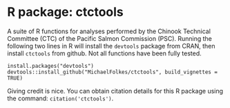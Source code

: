 # R package: ctctools 
A suite of R functions for analyses performed by the Chinook Technical Committee (CTC) of the Pacific Salmon Commission (PSC). Running the following two lines in R will install the `devtools` package from CRAN, then install `ctctools` from github. Not all functions have been fully tested. 
```{r} 
install.packages("devtools") 
devtools::install_github("MichaelFolkes/ctctools", build_vignettes = TRUE) 
```
Giving credit is nice. You can obtain citation details for this R package using the command: 
`citation('ctctools')`.
